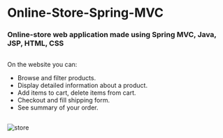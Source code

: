 # Online-Store-Spring-MVC
### Online-store web application made using Spring MVC, Java, JSP, HTML, CSS
##
On the website you can:
- Browse and filter products.
- Display detailed information about a product.
- Add items to cart, delete items from cart.
- Checkout and fill shipping form.
- See summary of your order.
##
![store](https://user-images.githubusercontent.com/32308481/38778564-c8bad69c-40bb-11e8-9e06-c065e841acee.gif)
